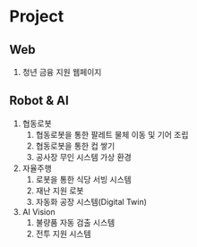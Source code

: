 # Project
## Web
1. 청년 금융 지원 웹페이지

## Robot & AI
1. 협동로봇
   1. 협동로봇을 통한 팔레트 물체 이동 및 기어 조립
   2. 협동로봇을 통한 컵 쌓기
   3. 공사장 무인 시스템 가상 환경
2. 자율주행
   1. 로봇을 통한 식당 서빙 시스템
   2. 재난 지원 로봇
   3. 자동화 공장 시스템(Digital Twin)
3. AI Vision
   1. 불량품 자동 검출 시스템
   2. 전투 지원 시스템
